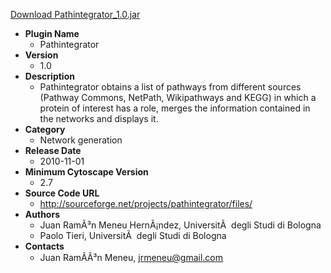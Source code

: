 <a href="Pathintegrator_1.0.jar">Download Pathintegrator_1.0.jar</a>

* __Plugin Name__
  * Pathintegrator
* __Version__
  * 1.0
* __Description__
  * Pathintegrator obtains a list of pathways from different sources (Pathway Commons, NetPath, Wikipathways and KEGG) in which a protein of interest has a role, merges the information contained in the networks and displays it.
* __Category__
  * Network generation
* __Release Date__
  * 2010-11-01
* __Minimum Cytoscape Version__
  * 2.7
* __Source Code URL__
  * http://sourceforge.net/projects/pathintegrator/files/
* __Authors__
  * Juan RamÃ³n Meneu HernÃ¡ndez,  UniversitÃ  degli Studi di Bologna
  *  Paolo Tieri,  UniversitÃ  degli Studi di Bologna
* __Contacts__
  * Juan RamÃÂ³n Meneu, jrmeneu@gmail.com
